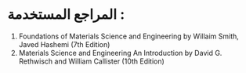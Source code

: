 # المراجع المستخدمة :  


1. Foundations of Materials Science and Engineering by Willaim Smith, Javed Hashemi (7th Edition)
2. Materials Science and Engineering An Introduction by David G. Rethwisch and William Callister (10th Edition)



